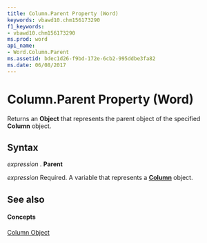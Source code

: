 ```yaml
---
title: Column.Parent Property (Word)
keywords: vbawd10.chm156173290
f1_keywords:
- vbawd10.chm156173290
ms.prod: word
api_name:
- Word.Column.Parent
ms.assetid: bdec1d26-f9bd-172e-6cb2-995ddbe3fa82
ms.date: 06/08/2017
---
```



# Column.Parent Property (Word)

Returns an  **Object** that represents the parent object of the specified **Column** object.


## Syntax

 _expression_ . **Parent**

 _expression_ Required. A variable that represents a **[Column](Word.Column.md)** object.


## See also


#### Concepts


[Column Object](Word.Column.md)


